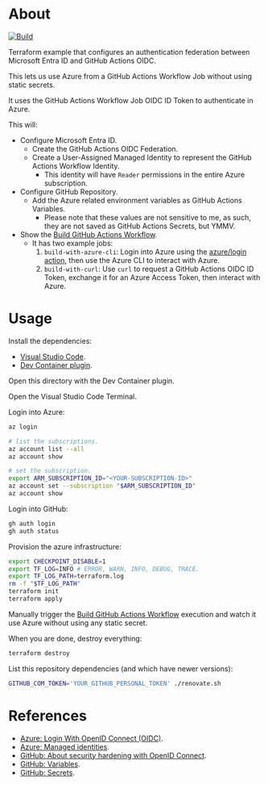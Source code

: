 # About

[![Build](https://github.com/rgl/terraform-azure-github-actions-oidc-auth/actions/workflows/build.yml/badge.svg)](https://github.com/rgl/terraform-azure-github-actions-oidc-auth/actions/workflows/build.yml)

Terraform example that configures an authentication federation between Microsoft Entra ID and GitHub Actions OIDC.

This lets us use Azure from a GitHub Actions Workflow Job without using static secrets.

It uses the GitHub Actions Workflow Job OIDC ID Token to authenticate in Azure.

This will:

* Configure Microsoft Entra ID.
  * Create the GitHub Actions OIDC Federation.
  * Create a User-Assigned Managed Identity to represent the GitHub Actions Workflow Identity.
    * This identity will have `Reader` permissions in the entire Azure subscription.
* Configure GitHub Repository.
  * Add the Azure related environment variables as GitHub Actions Variables.
    * Please note that these values are not sensitive to me, as such, they are not saved as GitHub Actions Secrets, but YMMV.
* Show the [Build GitHub Actions Workflow](https://github.com/rgl/terraform-azure-github-actions-oidc-auth/actions/workflows/build.yml).
  * It has two example jobs:
    1. `build-with-azure-cli`: Login into Azure using the [azure/login action](https://github.com/Azure/login), then use the Azure CLI to interact with Azure.
    2. `build-with-curl`: Use `curl` to request a GitHub Actions OIDC ID Token, exchange it for an Azure Access Token, then interact with Azure.

# Usage

Install the dependencies:

* [Visual Studio Code](https://code.visualstudio.com).
* [Dev Container plugin](https://marketplace.visualstudio.com/items?itemName=ms-vscode-remote.remote-containers).

Open this directory with the Dev Container plugin.

Open the Visual Studio Code Terminal.

Login into Azure:

```bash
az login

# list the subscriptions.
az account list --all
az account show

# set the subscription.
export ARM_SUBSCRIPTION_ID="<YOUR-SUBSCRIPTION-ID>"
az account set --subscription "$ARM_SUBSCRIPTION_ID"
az account show
```

Login into GitHub:

```bash
gh auth login
gh auth status
```

Provision the azure infrastructure:

```bash
export CHECKPOINT_DISABLE=1
export TF_LOG=INFO # ERROR, WARN, INFO, DEBUG, TRACE.
export TF_LOG_PATH=terraform.log
rm -f "$TF_LOG_PATH"
terraform init
terraform apply
```

Manually trigger the [Build GitHub Actions Workflow](https://github.com/rgl/terraform-azure-github-actions-oidc-auth/actions/workflows/build.yml) execution and watch it use Azure without using any static secret.

When you are done, destroy everything:

```bash
terraform destroy
```

List this repository dependencies (and which have newer versions):

```bash
GITHUB_COM_TOKEN='YOUR_GITHUB_PERSONAL_TOKEN' ./renovate.sh
```

# References

* [Azure: Login With OpenID Connect (OIDC)](https://github.com/azure/login?tab=readme-ov-file#login-with-openid-connect-oidc-recommended).
* [Azure: Managed identities](https://learn.microsoft.com/en-us/entra/identity/managed-identities-azure-resources/).
* [GitHub: About security hardening with OpenID Connect](https://docs.github.com/en/actions/security-for-github-actions/security-hardening-your-deployments/about-security-hardening-with-openid-connect).
* [GitHub: Variables](https://docs.github.com/en/actions/writing-workflows/choosing-what-your-workflow-does/store-information-in-variables).
* [GitHub: Secrets](https://docs.github.com/en/actions/security-for-github-actions/security-guides/using-secrets-in-github-actions).
